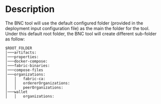 # Description

The BNC tool will use the default configured folder (provided in the deployment input configuration file) as the main the folder for the tool.
Under this default root folder, the BNC tool will create different sub-folder as follow:

```
$ROOT_FOLDER
│───artifacts:
│───properties:
│───docker-compose: 
│───fabric-binaries:
│───compose-files
│───organizations:
│   │   fabric-ca:
│   │   ordererOrganizations:
│   │   peerOrganizations:
│───wallet
│   │   organizations: 
```

